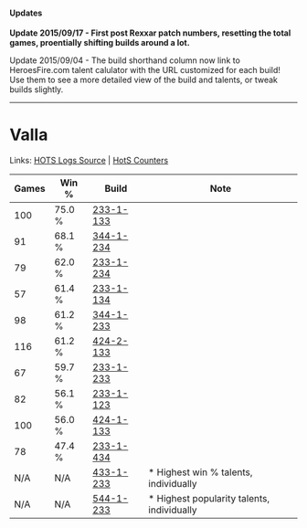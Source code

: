 #### Updates
**Update 2015/09/17 - First post Rexxar patch numbers, resetting the total games, proentially shifting builds around a lot.**

Update 2015/09/04 - The build shorthand column now link to HeroesFire.com talent calulator with the URL customized for each build!  
Use them to see a more detailed view of the build and talents, or tweak builds slightly.

***

# Valla

Links: [HOTS Logs Source](https://www.hotslogs.com/Sitewide/HeroDetails?Hero=Valla) | [HotS Counters](http://hotscounters.com/#/hero/Valla)

Games  | Win %  | Build     | Note
-----  | -----  | -----     | ----
100    | 75.0 % | [233-1-133](http://www.heroesfire.com/hots/talent-calculator/valla#l2Xz) | 
91     | 68.1 % | [344-1-234](http://www.heroesfire.com/hots/talent-calculator/valla#pHZI) | 
79     | 62.0 % | [233-1-234](http://www.heroesfire.com/hots/talent-calculator/valla#l2ZY) | 
57     | 61.4 % | [233-1-134](http://www.heroesfire.com/hots/talent-calculator/valla#l2X-) | 
98     | 61.2 % | [344-1-233](http://www.heroesfire.com/hots/talent-calculator/valla#pHZH) | 
116    | 61.2 % | [424-2-133](http://www.heroesfire.com/hots/talent-calculator/valla#sL5L) | 
67     | 59.7 % | [233-1-233](http://www.heroesfire.com/hots/talent-calculator/valla#l2ZX) | 
82     | 56.1 % | [233-1-123](http://www.heroesfire.com/hots/talent-calculator/valla#l2Xp) | 
100    | 56.0 % | [424-1-133](http://www.heroesfire.com/hots/talent-calculator/valla#sKrj) | 
78     | 47.4 % | [233-1-434](http://www.heroesfire.com/hots/talent-calculator/valla#l2cg) | 
N/A    | N/A    | [433-1-233](http://www.heroesfire.com/hots/talent-calculator/valla#sgrX) | * Highest win % talents, individually
N/A    | N/A    | [544-1-233](http://www.heroesfire.com/hots/talent-calculator/valla#wvrH) | * Highest popularity talents, individually
